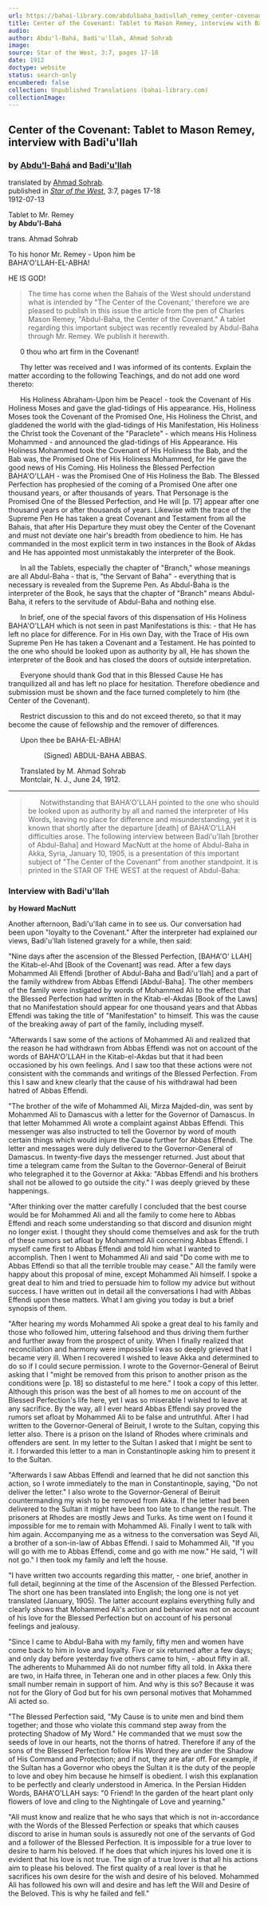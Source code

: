 ```yaml
---
url: https://bahai-library.com/abdulbaha_badiullah_remey_center-covenant
title: Center of the Covenant: Tablet to Mason Remey, interview with Badi'u'llah
audio: 
author: Abdu'l-Bahá, Badi'u'llah, Ahmad Sohrab
image: 
source: Star of the West, 3:7, pages 17-18
date: 1912
doctype: website
status: search-only
encumbered: false
collection: Unpublished Translations (bahai-library.com)
collectionImage: 
---
```



## Center of the Covenant: Tablet to Mason Remey, interview with Badi'u'llah

### by [Abdu'l-Bahá](https://bahai-library.com/author/Abdu'l-Bahá) and [Badi'u'llah](https://bahai-library.com/author/Badi'u'llah)

translated by [Ahmad Sohrab](https://bahai-library.com/author/Ahmad%20Sohrab).  
published in [_Star of the West_](https://bahai-library.com/series/Star%20of%20the%20West), 3:7, pages 17-18  
1912-07-13


Tablet to Mr. Remey  
**by Abdu'l-Bahá**  
  
trans. Ahmad Sohrab  
  
To his honor Mr. Remey - Upon him be  
BAHA'O'LLAH-EL-ABHA!  
  
HE IS GOD!

> The time has come when the Bahais of the West should understand what is intended by "The Center of the Covenant;' therefore we are pleased to publish in this issue the article from the pen of Charles Mason Remey, "Abdul-Baha, the Center of the Covenant." A tablet regarding this important subject was recently revealed by Abdul-Baha through Mr. Remey. We publish it herewith.

  
      0 thou who art firm in the Covenant!  
  
      Thy letter was received and I was informed of its contents. Explain the matter according to the following Teachings, and do not add one word thereto:  
  
      His Holiness Abraham-Upon him be Peace! - took the Covenant of His Holiness Moses and gave the glad-tidings of His appearance. His, Holiness Moses took the Covenant of the Promised One, His Holiness the Christ, and gladdened the world with the glad-tidings of His Manifestation, His Holiness the Christ took the Covenant of the "Paraclete" - which means His Holiness Mohammed - and announced the glad-tidings of His Appearance. His Holiness Mohammed took the Covenant of His Holiness the Bab, and the Bab was, the Promised One of His Holiness Mohammed, for He gave the good news of His Coming. His Holiness the Blessed Perfection BAHA'O'LLAH - was the Promised One of His Holiness the Bab. The Blessed Perfection has prophesied of the coming of a Promised One after one thousand years, or after thousands of years. That Personage is the Promised One of the Blessed Perfection, and He will \[p. 17\] appear after one thousand years or after thousands of years. Likewise with the trace of the Supreme Pen He has taken a great Covenant and Testament from all the Bahais, that after His Departure they must obey the Center of the Covenant and must not deviate one hair's breadth from obedience to him. He has commanded in the most explicit term in two instances in the Book of Akdas and He has appointed most unmistakably the interpreter of the Book.  
  
      In all the Tablets, especially the chapter of "Branch," whose meanings are all Abdul-Baha - that is, "the Servant of Baha" - everything that is necessary is revealed from the Supreme Pen. As Abdul-Baha is the interpreter of the Book, he says that the chapter of "Branch" means Abdul-Baha, it refers to the servitude of Abdul-Baha and nothing else.  
  
      In brief, one of the special favors of this dispensation of His Holiness BAHA'O'LLAH which is not seen in past Manifestations is this: - that He has left no place for difference. For in His own Day, with the Trace of His own Supreme Pen He has taken a Covenant and a Testament. He has pointed to the one who should be looked upon as authority by all, He has shown the interpreter of the Book and has closed the doors of outside interpretation.  
  
      Everyone should thank God that in this Blessed Cause He has tranquilized all and has left no place for hesitation. Therefore obedience and submission must be shown and the face turned completely to him (the Center of the Covenant).  
  
      Restrict discussion to this and do not exceed thereto, so that it may become the cause of fellowship and the remover of differences.  
  
      Upon thee be BAHA-EL-ABHA!  
  
                  (Signed) ABDUL-BAHA ABBAS.  
  
      Translated by M. Ahmad Sohrab  
      Montclair, N. J., June 24, 1912.  
  

* * *

  

>       Notwithstanding that BAHA'O'LLAH pointed to the one who should be looked upon as authority by all and named the interpreter of His Words, leaving no place for difference and misunderstanding, yet it is known that shortly after the departure \[death\] of BAHA'O'LLAH difficulties arose. The following interview between Badi'u'llah \[brother of Abdul-Baha\] and Howard MacNutt at the home of Abdul-Baha in Akka, Syria, January 10, 1905, is a presentation of this important subject of "The Center of the Covenant" from another standpoint. It is printed in the STAR OF THE WEST at the request of Abdul-Baha:

  

### Interview with Badi'u'llah

**by Howard MacNutt**

  
Another afternoon, Badi'u'llah came in to see us. Our conversation had been upon "loyalty to the Covenant." After the interpreter had explained our views, Badi'u'llah listened gravely for a while, then said:  
  
"Nine days after the ascension of the Blessed Perfection, \[BAHA'O' LLAH\] the Kitab-el-Ahd \[Book of the Covenant\] was read. After a few days Mohammed Ali Effendi \[brother of Abdul-Baha and Badi'u'llah\] and a part of the family withdrew from Abbas Effendi \[Abdul-Baha\]. The other members of the family were instigated by words of Mohammed Ali to the effect that the Blessed Perfection had written in the Kitab-el-Akdas \[Book of the Laws\] that no Manifestation should appear for one thousand years and that Abbas Effendi was taking the title of "Manifestation" to himself. This was the cause of the breaking away of part of the family, including myself.  
  
"Afterwards I saw some of the actions of Mohammed Ali and realized that the reason he had withdrawn from Abbas Effendi was not on account of the words of BAHA'O'LLAH in the Kitab-el-Akdas but that it had been occasioned by his own feelings. And I saw too that these actions were not consistent with the commands and writings of the Blessed Perfection. From this I saw and knew clearly that the cause of his withdrawal had been hatred of Abbas Effendi.  
  
"The brother of the wife of Mohammed Ali, Mirza Majded-din, was sent by Mohammed Ali to Damascus with a letter for the Governor of Damascus. In that letter Mohammed Ali wrote a complaint against Abbas Effendi. This messenger was also instructed to tell the Governor by word of mouth certain things which would injure the Cause further for Abbas Effendi. The letter and messages were duly delivered to the Governor-General of Damascus. In twenty-five days the messenger returned. Just about that time a telegram came from the Sultan to the Governor-General of Beiruit who telegraphed it to the Governor at Akka: "Abbas Effendi and his brothers shall not be allowed to go outside the city." I was deeply grieved by these happenings.  
  
"After thinking over the matter carefully I concluded that the best course would be for Mohammed Ali and all the family to come here to Abbas Effendi and reach some understanding so that discord and disunion might no longer exist. I thought they should come themselves and ask for the truth of these rumors set afloat by Mohammed Ali concerning Abbas Effendi. I myself came first to Abbas Effendi and told him what I wanted to accomplish. Then I went to Mohammed Ali and said "Do come with me to Abbas Effendi so that all the terrible trouble may cease." All the family were happy about this proposal of mine, except Mohammed Ali himself. I spoke a great deal to him and tried to persuade him to follow my advice but without success. I have written out in detail all the conversations I had with Abbas Effendi upon these matters. What I am giving you today is but a brief synopsis of them.  
  
"After hearing my words Mohammed Ali spoke a great deal to his family and those who followed him, uttering falsehood and thus driving them further and further away from the prospect of unity. When I finally realized that reconciliation and harmony were impossible I was so deeply grieved that I became very ill. When I recovered I wished to leave Akka and determined to do so if I could secure permission. I wrote to the Governor-General of Beirut asking that I "might be removed from this prison to another prison as the conditions were \[p. 18\] so distasteful to me here." I took a copy of this letter. Although this prison was the best of all homes to me on account of the Blessed Perfection's life here, yet I was so miserable I wished to leave at any sacrifice. By the way, all I ever heard Abbas Effendi say proved the rumors set afloat by Mohammed Ali to be false and untruthful. After I had written to the Governor-General of Beiruit, I wrote to the Sultan, copying this letter also. There is a prison on the Island of Rhodes where criminals and offenders are sent. In my letter to the Sultan I asked that I might be sent to it. I forwarded this letter to a man in Constantinople asking him to present it to the Sultan.  
  
"Afterwards I saw Abbas Effendi and learned that he did not sanction this action, so I wrote immediately to the man in Constantinople, saying, "Do not deliver the letter." I also wrote to the Governor-General of Beiruit countermanding my wish to be removed from Akka. If the letter had been delivered to the Sultan it might have been too late to change the result. The prisoners at Rhodes are mostly Jews and Turks. As time went on I found it impossible for me to remain with Mohammed Ali. Finally I went to talk with him again. Accompanying me as a witness to the conversation was Seyd Ali, a brother of a son-in-law of Abbas Effendi. I said to Mohammed Ali, "If you will go with me to Abbas Effendi, come and go with me now." He said, "I will not go." I then took my family and left the house.  
  
"I have written two accounts regarding this matter, - one brief, another in full detail, beginning at the time of the Ascension of the Blessed Perfection. The short one has been translated into English; the long one is not yet translated (January, 1905). The latter account explains everything fully and clearly shows that Mohammed Ali's action and behavior was not on account of his love for the Blessed Perfection but on account of his personal feelings and jealousy.  
  
"Since I came to Abdul-Baha with my family, fifty men and women have come back to him in love and loyalty. Five or six returned after a few days; and only day before yesterday five others came to him, - about fifty in all. The adherents to Muhammed Ali do not number fifty all told. In Akka there are two, in Haifa three, in Teheran one and in other places a few. Only this small number remain in support of him. And why is this so? Because it was not for the Glory of God but for his own personal motives that Mohammed Ali acted so.  
  
"The Blessed Perfection said, "My Cause is to unite men and bind them together; and those who violate this command step away from the protecting Shadow of My Word." He commanded that we must sow the seeds of love in our hearts, not the thorns of hatred. Therefore if any of the sons of the Blessed Perfection follow His Word they are under the Shadow of His Command and Protection; and if not, they are afar off. For example, if the Sultan has a Governor who obeys the Sultan it is the duty of the people to love and obey him because he himself is obedient. I wish this explanation to be perfectly and clearly understood in America. In the Persian Hidden Words, BAHA'O'LLAH says: "0 Friend! In the garden of the heart plant only flowers of love and cling to the Nightingale of Love and yearning."  
  
"All must know and realize that he who says that which is not in-accordance with the Words of the Blessed Perfection or speaks that which causes discord to arise in human souls is assuredly not one of the servants of God and a follower of the Blessed Perfection. It is impossible for a true lover to desire to harm his beloved. If he does that which injures his loved one it is evident that his love is not true. The sign of a true lover is that all his actions aim to please his beloved. The first quality of a real lover is that he sacrifices his own desire for the wish and desire of his beloved. Mohammed Ali has followed his own will and desire and has left the Will and Desire of the Beloved. This is why he failed and fell."